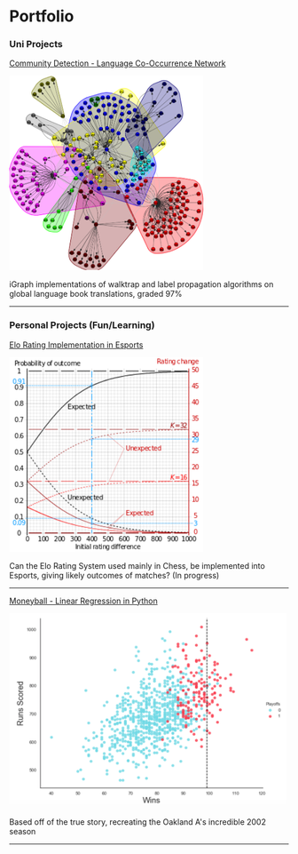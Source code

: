 # Portfolio


### Uni Projects

[Community Detection - Language Co-Occurrence Network](/pdfs/LanguagesPaper.pdf)

<img src="images/Walktrap_Py.png?raw=true" width="350" height="350"/>

iGraph implementations of walktrap and label propagation algorithms on global language book translations, graded 97%

---

### Personal Projects (Fun/Learning)

[Elo Rating Implementation in Esports](harrybitten.github.io)

<img src="images/Elo.png?raw=true" width="350" height="350"/>

Can the Elo Rating System used mainly in Chess, be implemented into Esports, giving likely outcomes of matches? (In progress)

---


[Moneyball - Linear Regression in Python](https://medium.com/@harry.bitten/moneyball-linear-regression-76034259af5e)

<img src="images/Wins.png?raw=true" width="500" height="350"/>

Based off of the true story, recreating the Oakland A's incredible 2002 season

---
